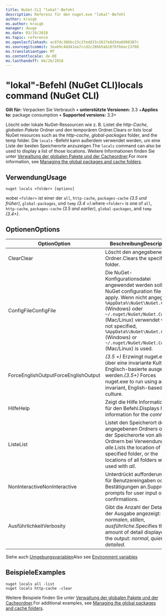 ```yaml
---
title: NuGet-CLI "lokal"-Befehl
description: Referenz für den nuget.exe "lokal"-Befehl
author: kraigb
ms.author: kraigb
manager: douge
ms.date: 03/19/2018
ms.topic: reference
ms.openlocfilehash: ac07dc306bc23c2fedd33c5627e8d34a6098387c
ms.sourcegitcommit: 3eab9c4dd41ea7ccd2c28bb5ab16f6fbbec13708
ms.translationtype: MT
ms.contentlocale: de-DE
ms.lasthandoff: 04/26/2018
---
```

# <a name="locals-command-nuget-cli"></a><span data-ttu-id="ec94f-103">"lokal"-Befehl (NuGet CLI)</span><span class="sxs-lookup"><span data-stu-id="ec94f-103">locals command (NuGet CLI)</span></span>

<span data-ttu-id="ec94f-104">**Gilt für:** Verpacken Sie Verbrauch &bullet; **unterstützte Versionen:** 3.3 +</span><span class="sxs-lookup"><span data-stu-id="ec94f-104">**Applies to:** package consumption &bullet; **Supported versions:** 3.3+</span></span>

<span data-ttu-id="ec94f-105">Löscht oder lokale NuGet-Ressourcen wie z. B. Listet die *http-Cache*, *globalen Pakete* Ordner und den temporären Ordner.</span><span class="sxs-lookup"><span data-stu-id="ec94f-105">Clears or lists local NuGet resources such as the *http-cache*, *global-packages* folder, and the temp folder.</span></span> <span data-ttu-id="ec94f-106">Die `locals` -Befehl kann außerdem verwendet werden, um eine Liste der beiden Speicherorte anzuzeigen.</span><span class="sxs-lookup"><span data-stu-id="ec94f-106">The `locals` command can also be used to display a list of those locations.</span></span> <span data-ttu-id="ec94f-107">Weitere Informationen finden Sie unter [Verwaltung der globalen Pakete und der Cacheordner](../consume-packages/managing-the-global-packages-and-cache-folders.md).</span><span class="sxs-lookup"><span data-stu-id="ec94f-107">For more information, see [Managing the global packages and cache folders](../consume-packages/managing-the-global-packages-and-cache-folders.md).</span></span>

## <a name="usage"></a><span data-ttu-id="ec94f-108">Verwendung</span><span class="sxs-lookup"><span data-stu-id="ec94f-108">Usage</span></span>

```cli
nuget locals <folder> [options]
```

<span data-ttu-id="ec94f-109">wobei `<folder>` ist einer der `all`, `http-cache`, `packages-cache` *(3.5 und früher)*, `global-packages`, und `temp` *(3.4 +)*.</span><span class="sxs-lookup"><span data-stu-id="ec94f-109">where `<folder>` is one of `all`, `http-cache`, `packages-cache` *(3.5 and earlier)*, `global-packages`, and `temp` *(3.4+)*.</span></span>

## <a name="options"></a><span data-ttu-id="ec94f-110">Optionen</span><span class="sxs-lookup"><span data-stu-id="ec94f-110">Options</span></span>

| <span data-ttu-id="ec94f-111">Option</span><span class="sxs-lookup"><span data-stu-id="ec94f-111">Option</span></span> | <span data-ttu-id="ec94f-112">Beschreibung</span><span class="sxs-lookup"><span data-stu-id="ec94f-112">Description</span></span> |
| --- | --- |
| <span data-ttu-id="ec94f-113">Clear</span><span class="sxs-lookup"><span data-stu-id="ec94f-113">Clear</span></span> | <span data-ttu-id="ec94f-114">Löscht den angegebenen Ordner.</span><span class="sxs-lookup"><span data-stu-id="ec94f-114">Clears the specified folder.</span></span> |
| <span data-ttu-id="ec94f-115">ConfigFile</span><span class="sxs-lookup"><span data-stu-id="ec94f-115">ConfigFile</span></span> | <span data-ttu-id="ec94f-116">Die NuGet-Konfigurationsdatei angewendet werden soll.</span><span class="sxs-lookup"><span data-stu-id="ec94f-116">The NuGet configuration file to apply.</span></span> <span data-ttu-id="ec94f-117">Wenn nicht angegeben, `%AppData%\NuGet\NuGet.Config` (Windows) oder `~/.nuget/NuGet/NuGet.Config` (Mac/Linux) verwendet wird.</span><span class="sxs-lookup"><span data-stu-id="ec94f-117">If not specified, `%AppData%\NuGet\NuGet.Config` (Windows) or `~/.nuget/NuGet/NuGet.Config` (Mac/Linux) is used.</span></span>|
| <span data-ttu-id="ec94f-118">ForceEnglishOutput</span><span class="sxs-lookup"><span data-stu-id="ec94f-118">ForceEnglishOutput</span></span> | <span data-ttu-id="ec94f-119">*(3.5 +)*  Erzwingt nuget.exe über eine invariante Kultur Englisch-basierte ausgeführt werden.</span><span class="sxs-lookup"><span data-stu-id="ec94f-119">*(3.5+)* Forces nuget.exe to run using an invariant, English-based culture.</span></span> |
| <span data-ttu-id="ec94f-120">Hilfe</span><span class="sxs-lookup"><span data-stu-id="ec94f-120">Help</span></span> | <span data-ttu-id="ec94f-121">Zeigt die Hilfe Informationen für den Befehl.</span><span class="sxs-lookup"><span data-stu-id="ec94f-121">Displays help information for the command.</span></span> |
| <span data-ttu-id="ec94f-122">Liste</span><span class="sxs-lookup"><span data-stu-id="ec94f-122">List</span></span> | <span data-ttu-id="ec94f-123">Listet den Speicherort des angegebenen Ordners oder der Speicherorte von allen Ordnern bei Verwendung mit *alle*.</span><span class="sxs-lookup"><span data-stu-id="ec94f-123">Lists the location of the specified folder, or the locations of all folders when used with *all*.</span></span> |
| <span data-ttu-id="ec94f-124">NonInteractive</span><span class="sxs-lookup"><span data-stu-id="ec94f-124">NonInteractive</span></span> | <span data-ttu-id="ec94f-125">Unterdrückt aufforderungen für Benutzereingaben oder Bestätigungen an.</span><span class="sxs-lookup"><span data-stu-id="ec94f-125">Suppresses prompts for user input or confirmations.</span></span> |
| <span data-ttu-id="ec94f-126">Ausführlichkeit</span><span class="sxs-lookup"><span data-stu-id="ec94f-126">Verbosity</span></span> | <span data-ttu-id="ec94f-127">Gibt die Anzahl der Details in der Ausgabe angezeigt: *normalen*, *stillen*, *ausführliche*.</span><span class="sxs-lookup"><span data-stu-id="ec94f-127">Specifies the amount of detail displayed in the output: *normal*, *quiet*, *detailed*.</span></span> |

<span data-ttu-id="ec94f-128">Siehe auch [Umgebungsvariablen](cli-ref-environment-variables.md)</span><span class="sxs-lookup"><span data-stu-id="ec94f-128">Also see [Environment variables](cli-ref-environment-variables.md)</span></span>

## <a name="examples"></a><span data-ttu-id="ec94f-129">Beispiele</span><span class="sxs-lookup"><span data-stu-id="ec94f-129">Examples</span></span>

```cli
nuget locals all -list
nuget locals http-cache -clear
```

<span data-ttu-id="ec94f-130">Weitere Beispiele finden Sie unter [Verwaltung der globalen Pakete und der Cacheordner](../consume-packages/managing-the-global-packages-and-cache-folders.md).</span><span class="sxs-lookup"><span data-stu-id="ec94f-130">For additional examples, see [Managing the global packages and cache folders](../consume-packages/managing-the-global-packages-and-cache-folders.md).</span></span>
